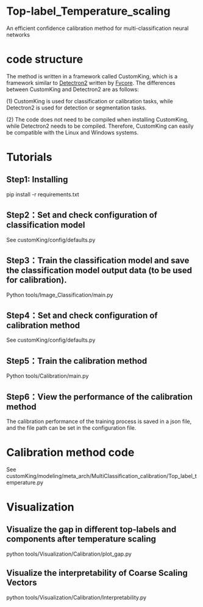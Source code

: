 # Top-label_Temperature_scaling
An efficient confidence calibration method for multi-classification neural networks

# code structure
The method is written in a framework called CustomKing, which is a framework similar to [Detectron2](https://github.com/facebookresearch/detectron2) written by [Fvcore](https://github.com/facebookresearch/fvcore). The differences between CustomKing and Detectron2 are as follows:

(1) CustomKing is used for classification or calibration tasks, while Detectron2 is used for detection or segmentation tasks.

(2) The code does not need to be compiled when installing CustomKing, while Detectron2 needs to be compiled. Therefore, CustomKing can easily be compatible with the Linux and Windows systems.

# Tutorials
## Step1: Installing
  pip install -r requirements.txt  
## Step2：Set and check configuration of classification model
  See customKing/config/defaults.py
## Step3：Train the classification model and save the classification model output data (to be used for calibration).
  Python tools/Image_Classification/main.py
## Step4：Set and check configuration of calibration method
  See customKing/config/defaults.py
## Step5：Train the calibration method
  Python tools/Calibration/main.py
## Step6：View the performance of the calibration method
  The calibration performance of the training process is saved in a json file, and the file path can be set in the configuration file.
  
# Calibration method code
  See customKing/modeling/meta_arch/MultiClassification_calibration/Top_label_temperature.py
  
# Visualization
## Visualize the gap in different top-labels and components after temperature scaling
  python tools/Visualization/Calibration/plot_gap.py
## Visualize the interpretability of Coarse Scaling Vectors
  python tools/Visualization/Calibration/Interpretability.py
  


